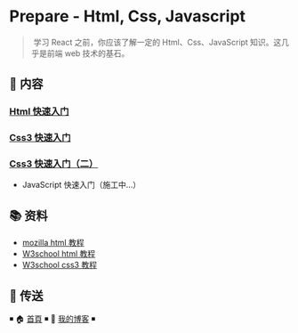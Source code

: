 # Prepare - Html, Css, Javascript

> ​ 学习 React 之前，你应该了解一定的 Html、Css、JavaScript 知识。这几乎是前端 web 技术的基石。

## 📖 内容

### [Html 快速入门](html.md)

### [Css3 快速入门](css/css3-quickstart.md)

### [Css3 快速入门（二）](css/css3-quickstart2.md)

- JavaScript 快速入门（施工中...）

## 📚 资料

- [mozilla html 教程](https://developer.mozilla.org/en-US/Learn/HTML)
- [W3school html 教程](http://www.w3school.com.cn/html/index.asp)
- [W3school css3 教程](https://www.w3school.com.cn/css/index.asp)

## 🚪 传送

◾ 🏠 [首頁](https://github.com/dunwu/frontend-tutorial) ◾ 🎯 [我的博客](https://github.com/dunwu/blog) ◾
